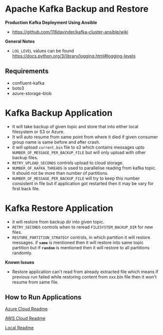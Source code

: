 # Apache Kafka Backup and Restore

**Production Kafka Deployment Using Ansible**
* https://github.com/116davinder/kafka-cluster-ansible/wiki

**General Notes**
* `LOG_LEVEL` values can be found https://docs.python.org/3/library/logging.html#logging-levels

## Requirements
* confluent-kafka
* boto3
* azure-storage-blob

# Kafka Backup Application

* It will take backup of given topic and store that into either local filesystem or S3 or Azure.
* It will auto resume from same point from where it died if given consumer group name is same before and after crash.
* it will upload `current.bin` file to s3 which contains messages upto `NUMBER_OF_MESSAGE_PER_BACKUP_FILE`
but will only upload with other backup files.
* `RETRY_UPLOAD_SECONDS` controls upload to cloud storage.
* `NUMBER_OF_KAFKA_THREADS` is used to parallelise reading from kafka topic.
It should not be more than number of partitions.
* `NUMBER_OF_MESSAGE_PER_BACKUP_FILE` will try to keep this number consistent in file
but if application got restarted then it may be vary for first back file.

# Kafka Restore Application

* it will restore from backup dir into given topic.
* `RETRY_SECONDS` controls when to reread `FILESYSTEM_BACKUP_DIR` for new files.
* `RESTORE_PARTITION_STRATEGY` controls, in which partition it will restore messages. if **`same`** is mentioned then it will restore into same topic partition but if **`random`** is mentioned then it will restore to all partitions randomly.

**Known Issues**
* Restore application can't read from already extracted file which means if previous run failed while restoring content from xxx.bin file then it won't resume from same file.

## How to Run Applications
[Azure Cloud Readme](./README-Azure.md)

[AWS Cloud Readme](./README-AWS.md)

[Local Readme](./README-Local.md)
